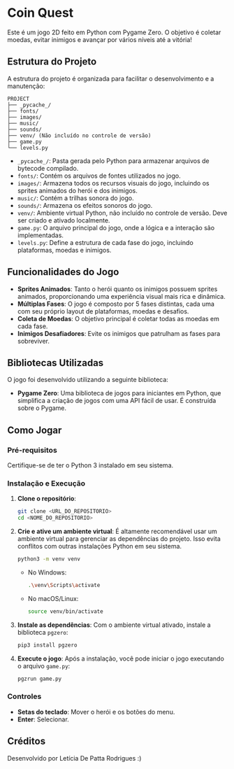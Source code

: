 # Coin Quest

Este é um jogo 2D feito em Python com Pygame Zero.
O objetivo é coletar moedas, evitar inimigos e avançar por vários níveis até a vitória!

## Estrutura do Projeto

A estrutura do projeto é organizada para facilitar o desenvolvimento e a manutenção:

```
PROJECT
├── _pycache_/
├── fonts/
├── images/
├── music/
├── sounds/
├── venv/ (Não incluído no controle de versão)
├── game.py
└── levels.py
```

- `_pycache_/`: Pasta gerada pelo Python para armazenar arquivos de bytecode compilado.
- `fonts/`: Contém os arquivos de fontes utilizados no jogo.
- `images/`: Armazena todos os recursos visuais do jogo, incluindo os sprites animados do herói e dos inimigos.
- `music/`: Contém a trilhas sonora do jogo.
- `sounds/`: Armazena os efeitos sonoros do jogo.
- `venv/`: Ambiente virtual Python, não incluído no controle de versão. Deve ser criado e ativado localmente.
- `game.py`: O arquivo principal do jogo, onde a lógica e a interação são implementadas.
- `levels.py`: Define a estrutura de cada fase do jogo, incluindo plataformas, moedas e inimigos.

## Funcionalidades do Jogo

- **Sprites Animados**: Tanto o herói quanto os inimigos possuem sprites animados, proporcionando uma experiência visual mais rica e dinâmica.
- **Múltiplas Fases**: O jogo é composto por 5 fases distintas, cada uma com seu próprio layout de plataformas, moedas e desafios.
- **Coleta de Moedas**: O objetivo principal é coletar todas as moedas em cada fase.
- **Inimigos Desafiadores**: Evite os inimigos que patrulham as fases para sobreviver.

## Bibliotecas Utilizadas

O jogo foi desenvolvido utilizando a seguinte biblioteca:

- **Pygame Zero**: Uma biblioteca de jogos para iniciantes em Python, que simplifica a criação de jogos com uma API fácil de usar. É construída sobre o Pygame.

## Como Jogar

### Pré-requisitos

Certifique-se de ter o Python 3 instalado em seu sistema.

### Instalação e Execução

1. **Clone o repositório**:
   ```bash
   git clone <URL_DO_REPOSITORIO>
   cd <NOME_DO_REPOSITORIO>
   ```

2. **Crie e ative um ambiente virtual**:
   É altamente recomendável usar um ambiente virtual para gerenciar as dependências do projeto. Isso evita conflitos com outras instalações Python em seu sistema.

   ```bash
   python3 -m venv venv
   ```

   - No Windows:
     ```bash
     .\venv\Scripts\activate
     ```
   - No macOS/Linux:
     ```bash
     source venv/bin/activate
     ```

3. **Instale as dependências**:
   Com o ambiente virtual ativado, instale a biblioteca `pgzero`:

   ```bash
   pip3 install pgzero
   ```

4. **Execute o jogo**:
   Após a instalação, você pode iniciar o jogo executando o arquivo `game.py`:

   ```bash
   pgzrun game.py
   ```

### Controles

- **Setas do teclado**: Mover o herói e os botões do menu.
- **Enter**: Selecionar.

## Créditos

Desenvolvido por Letícia De Patta Rodrigues :)


